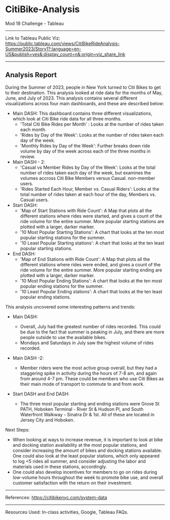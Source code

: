 # CitiBike-Analysis
Mod 18 Challenge - Tableau

----

Link to Tableau Public Viz: https://public.tableau.com/views/CitiBikeRideAnalysis-Summer2023/Story1?:language=en-US&publish=yes&:display_count=n&:origin=viz_share_link

------

## Analysis Report

During the Summer of 2023, people in New York turned to Citi Bikes to get to their destination. This analysis looked at ride data for the months of May, June, and July of 2023.
This analysis contains several different visualizations across four main dashboards, and these are described below:

 - Main DASH: This dashboard contains three different visualizations, which look at Citi Bike ride data for all three months.
	- 'Total Citi Bike Rides per Month' : Looks at the number of rides taken each month.
	- 'Rides by Day of the Week': Looks at the number of rides taken each day of the week.
	- 'Monthly Rides by Day of the Week': Further breaks down ride volume by day of the week across each of the three months in review.
 - Main DASH - 2:
	- 'Casual vs Member Rides by Day of the Week': Looks at the total number of rides taken each day of the week, but examines the volumes accross Citi Bike Members versus Casual. non-member users.
	- 'Rides Started Each Hour, Member vs. Casual Riders': Looks at the total number of rides taken at each hour of the day, Members vs. Casual users.
 - Start DASH:
	- 'Map of Start Stations with Ride Count': A Map that plots all the different stations where rides were started, and gives a count of the ride volume for the entire summer. More popular starting stations are plotted with a larger, darker marker.
	- '10 Most Popular Starting Stations': A chart that looks at the ten most popular starting stations for the summer.
	- '10 Least Popular Starting stations': A chart that looks at the ten least popular starting stations.
 - End DASH:
	- 'Map of End Stations with Ride Count': A Map that plots all the different stations where rides were ended, and gives a count of the ride volume for the entire summer. More popular starting ending are plotted with a larger, darker marker.
	- '10 Most Popular Ending Stations': A chart that looks at the ten most popular ending stations for the summer.
	- '10 Least Popular Ending stations': A chart that looks at the ten least popular ending stations.

This analysis uncovered some interesting patterns and trends:

 - Main DASH:
	- Overall, July had the greatest number of rides recorded. This could be due to the fact that summer is peaking in July, and there are more people outside to use the available bikes.
	- Mondays and Saturdays in July saw the highest volume of rides recorded.

 - Main DASH -2:
	- Member riders were the most active group overall, but they had a staggering spike in activity during the hours of 7-8 am, and again from around 4-7 pm. These could be members who use Citi Bikes as their main mode of transport to commute to and from work.

 - Start DASH and End DASH:
	- The three most popular starting and ending stations were Grove St PATH, Hoboken Terminal - River St & Hudson Pl, and South Waterfront Walkway - Sinatra Dr & 1st. All of these are located in Jersey City and Hoboken.


Next Steps: 
 - When looking at ways to increase revenue, it is important to look at bike and docking station availability at the most popular stations, and consider increasing the amount of bikes and docking stations available. One could also look at the least popular stations, which only appeared to log <5 rides all summer, and consider adjusting the labor and materials used in these stations, accordingly.
 - One could also develop incentives for members to go on rides during low-volume hours throughout the week to promote bike use, and overall customer satisfaction with the return on their investment.

-----
References: https://citibikenyc.com/system-data

----
Resources Used: In-class activities, Google, Tableau FAQs.

